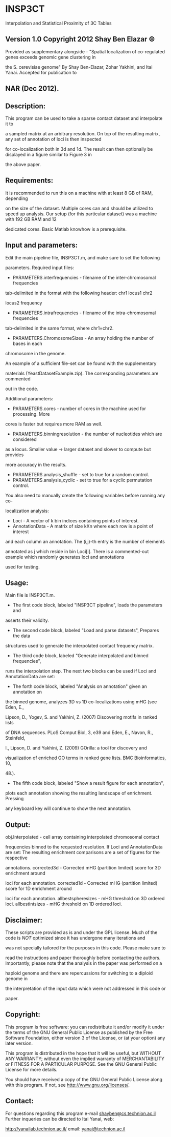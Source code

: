 INSP3CT
=======

Interpolation and Statistical Proximity of 3C Tables

Version 1.0
Copyright 2012 Shay Ben Elazar ©
--------------------------------------------------------------------------------
Provided as supplementary alongside - 
"Spatial localization of co-regulated genes exceeds genomic gene clustering in 

the S. cerevisiae genome"
By Shay Ben-Elazar, Zohar Yakhini, and Itai Yanai. Accepted for publication to 

NAR (Dec 2012).
--------------------------------------------------------------------------------

Description:
-------------
This program can be used to take a sparse contact dataset and interpolate it to 

a sampled matrix at an arbitrary resolution.
On top of the resulting matrix, any set of annotation of loci is then inspected 

for co-localization both in 3d and 1d.
The result can then optionally be displayed in a figure similar to Figure 3 in 

the above paper.

Requirements:
--------------
It is recommended to run this on a machine with at least 8 GB of RAM, depending 

on the size of the dataset.
Multiple cores can and should be utilized to speed up analysis.
Our setup (for this particular dataset) was a machine with 192 GB RAM and 12 

dedicated cores.
Basic Matlab knowhow is a prerequisite.

Input and parameters:
----------------------
Edit the main pipeline file, INSP3CT.m, and make sure to set the following 

parameters.
Required input files:
* PARAMETERS.interfrequencies - filename of the inter-chromosomal frequencies 

tab-delimited in the format with the following header:   chr1	locus1	chr2	

locus2	frequency
* PARAMETERS.intrafrequencies - filename of the intra-chromosomal frequencies 

tab-delimited in the same format, where chr1=chr2.
* PARAMETERS.ChromosomeSizes - An array holding the number of bases in each 

chromosome in the genome.
	
An example of a sufficient file-set can be found with the supplementary 

materials (YeastDatasetExample.zip). The corresponding parameters are commented 

out in the code.

Additional parameters:
* PARAMETERS.cores - number of cores in the machine used for processing. More 

cores is faster but requires more RAM as well.
* PARAMETERS.binningresolution - the number of nucleotides which are considered 

as a locus. Smaller value -> larger dataset and slower to compute but provides 

more accuracy in the results.
* PARAMETERS.analysis_shuffle - set to true for a random control.
* PARAMETERS.analysis_cyclic - set to true for a cyclic permutation control.

You also need to manually create the following variables before running any co-

localization analysis:
* Loci - A vector of k bin indices containing points of interest.
* AnnotationData - A matrix of size kXn where each row is a point of interest 

and each column an annotation. The (i,j)-th entry is the number of elements 

annotated as j which reside in bin Loci[i].
There is a commented-out example which randomly generates loci and annotations 

used for testing.

Usage:
-------
Main file is INSP3CT.m.
* The first code block, labeled "INSP3CT pipeline", loads the parameters and 

asserts their validity.
* The second code block, labeled "Load and parse datasets", Prepares the data 

structures used to generate the interpolated contact frequency matrix.
* The third code block, labeled "Generate interpolated and binned frequencies", 

runs the interpolation step.
The next two blocks can be used if Loci and AnnotationData are set:
* The forth code block, labeled "Analysis on annotation" given an annotation on 

the binned genome, analyzes 3D vs 1D co-localizations using mHG (see Eden, E., 

Lipson, D., Yogev, S. and Yakhini, Z. (2007) Discovering motifs in ranked lists 

of DNA sequences. PLoS Comput Biol, 3, e39 and Eden, E., Navon, R., Steinfeld, 

I., Lipson, D. and Yakhini, Z. (2009) GOrilla: a tool for discovery and 

visualization of enriched GO terms in ranked gene lists. BMC Bioinformatics, 10, 

48.).
* The fifth code block, labeled "Show a result figure for each annotation", 

plots each annotation showing the resulting landscape of enrichment. Pressing 

any keyboard key will continue to show the next annotation.

Output:
--------
obj.Interpolated - cell array containing interpolated chromosomal contact 

frequencies binned to the requested resolution.
If Loci and AnnotationData are set:
The resulting enrichment comparisons are a set of figures for the respective 

annotations.
corrected3d - Corrected mHG (partition limited) score for 3D enrichment around 

loci for each annotation.
corrected1d - Corrected mHG (partition limited) score for 1D enrichment around 

loci for each annotation.
allbestspheresizes - mHG threshold on 3D ordered loci.
allbestintsizes - mHG threshold on 1D ordered loci.

Disclaimer:
------------
These scripts are provided as is and under the GPL license.
Much of the code is *NOT* optimized since it has undergone many iterations and 

was not specially tailored for the purposes in this code. Please make sure to 

read the instructions and paper thoroughly before contacting the authors.
Importantly, please note that the analysis in the paper was performed on a 

haploid genome and there are repercussions for switching to a diploid genome in 

the interpretation of the input data which were not addressed in this code or 

paper.

Copyright:
----------
This program is free software: you can redistribute it and/or modify
it under the terms of the GNU General Public License as published by
the Free Software Foundation, either version 3 of the License, or
(at your option) any later version.

This program is distributed in the hope that it will be useful,
but WITHOUT ANY WARRANTY; without even the implied warranty of
MERCHANTABILITY or FITNESS FOR A PARTICULAR PURPOSE.  See the
GNU General Public License for more details.

You should have received a copy of the GNU General Public License
along with this program.  If not, see <http://www.gnu.org/licenses/>.

Contact:
---------
For questions regarding this program e-mail shayben@cs.technion.ac.il
Further inqueries can be directed to Itai Yanai, web: 

http://yanailab.technion.ac.il/ email: yanai@technion.ac.il
